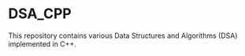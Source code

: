 # DSA_CPP
This repository contains various Data Structures and Algorithms (DSA) implemented in C++. 
